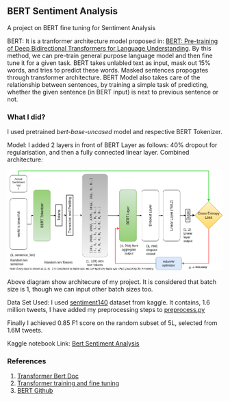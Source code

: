 ## BERT Sentiment Analysis
A project  on BERT fine tuning for Sentiment Analysis

BERT: It is a tranformer architecture model proposed in: <a href="https://arxiv.org/abs/1810.04805">BERT: Pre-training of Deep Bidirectional Transformers for Language Understanding</a>. By this method, we can pre-train general purpose language model and then fine tune it for a given task. BERT takes unlabled text 
as input, mask out 15% words, and tries to predict these words. Masked sentences propogates through transformer architecture. BERT Model also takes care of the relationship between sentences, by training a simple task of predicting, whether the given sentence (in BERT input) is next to previous sentence or not. 

### What I did?

I used pretrained *bert-base-uncased* model and respective BERT Tokenizer. 

Model: I added 2 layers in front of BERT Layer as follows: 40% dropout for regularisation, and then a fully connected linear layer.
Combined architecture:

<img src="image/sentiment_arch_generalised.png">

Above diagram show architecure of my project. It is considered that batch size is 1, though we can input other batch sizes too.

Data Set Used: I used <a href="https://www.kaggle.com/kazanova/sentiment140">sentiment140</a> dataset from kaggle. It contains, 1.6 million tweets, I have added my preprocessing steps to <a href="./preprocess.py">preprocess.py</a>

Finally I achieved 0.85 F1 score on the random subset of 5L, selected from 1.6M tweets.

Kaggle notebook Link: <a href="https://www.kaggle.com/mahendras8894/bert-sentiment-analysis">Bert Sentiment Analysis</a>

### References
1. <a href="https://huggingface.co/transformers/model_doc/bert.html">Transformer Bert Doc</a>
2. <a href="https://huggingface.co/transformers/model_doc/bert.html">Transformer training and fine tuning</a>
3. <a href="https://github.com/google-research/bert">BERT Github</a>